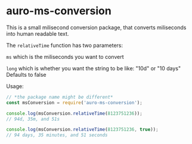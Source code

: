 # auro-ms-conversion

This is a small milisecond conversion package, that converts miliseconds into human readable text.

The `relativeTime` function has two parameters:

`ms` which is the miliseconds you want to convert

`long` which is whether you want the string to be like: "10d" or "10 days" Defaults to false

Usage:

```js
// *the package name might be different*
const msConversion = require('auro-ms-conversion');

console.log(msConversion.relativeTime(8123751236));
// 94d, 35m, and 51s

console.log(msConversion.relativeTime(8123751236, true));
// 94 days, 35 minutes, and 51 seconds
```
